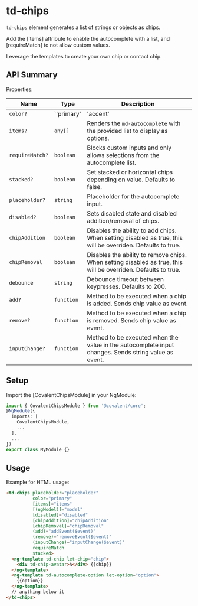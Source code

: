 # td-chips

`td-chips` element generates a list of strings or objects as chips.

Add the [items] attribute to enable the autocomplete with a list, and [requireMatch] to not allow custom values.

Leverage the templates to create your own chip or contact chip.

## API Summary

Properties:

| Name | Type | Description |
| --- | --- | --- |
| `color?` | `'primary' | 'accent' | 'warn'` | color for the input and focus state of the chips. Defaults to 'primary'
| `items?` | `any[]` | Renders the `md-autocomplete` with the provided list to display as options.
| `requireMatch?` | `boolean` | Blocks custom inputs and only allows selections from the autocomplete list.
| `stacked?` | `boolean` | Set stacked or horizontal chips depending on value. Defaults to false.
| `placeholder?` | `string` | Placeholder for the autocomplete input.
| `disabled?` | `boolean` | Sets disabled state and disabled addition/removal of chips.
| `chipAddition` | `boolean` | Disables the ability to add chips. When setting disabled as true, this will be overriden. Defaults to true.
| `chipRemoval` | `boolean` | Disables the ability to remove chips. When setting disabled as true, this will be overriden. Defaults to true.
| `debounce` | `string` | Debounce timeout between keypresses. Defaults to 200.
| `add?` | `function` | Method to be executed when a chip is added. Sends chip value as event.
| `remove?` | `function` | Method to be executed when a chip is removed. Sends chip value as event.
| `inputChange?` | `function` | Method to be executed when the value in the autocomplete input changes. Sends string value as event.

## Setup

Import the [CovalentChipsModule] in your NgModule:

```typescript
import { CovalentChipsModule } from '@covalent/core';
@NgModule({
  imports: [
    CovalentChipsModule,
    ...
  ],
  ...
})
export class MyModule {}
```

## Usage

Example for HTML usage:

```html
<td-chips placeholder="placeholder"
          color="primary"
          [items]="items"
          [(ngModel)]="model"
          [disabled]="disabled" 
          [chipAddition]="chipAddition"
          [chipRemoval]="chipRemoval"
          (add)="addEvent($event)"
          (remove)="removeEvent($event)"
          (inputChange)="inputChange($event)"
          requireMatch
          stacked>
  <ng-template td-chip let-chip="chip">
    <div td-chip-avatar>A</div> {{chip}}
  </ng-template>
  <ng-template td-autocomplete-option let-option="option">
    {{option}}
  </ng-template>
  // anything below it
</td-chips>  
```
